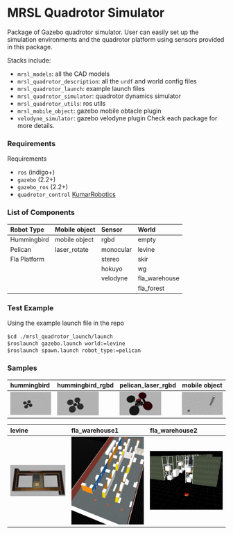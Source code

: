 MRSL Quadrotor Simulator
=============
Package of Gazebo quadrotor simulator. User can easily set up the simulation environments and the quadrotor platform using sensors provided in this package. 

Stacks include:
  - `mrsl_models`: all the CAD models
  - `mrsl_quadrotor_description`: all the `urdf` and world config files 
  - `mrsl_quadrotor_launch`: example launch files
  - `mrsl_quadrotor_simulator`: quadrotor dynamics simulator
  - `mrsl_quadrotor_utils`: ros utils
  - `mrsl_mobile_object`: gazebo mobile obtacle plugin
  - `velodyne_simulator`: gazebo velodyne plugin
Check each package for more details.
  
### Requirements
Requirements
 - `ros` (indigo+)
 - `gazebo` (2.2+)
 - `gazebo_ros` (2.2+)
 - `quadrotor_control` [KumarRobotics](https://github.com/KumarRobotics/quadrotor_control)

### List of Components
  Robot Type           | Mobile object | Sensor | World
  :------------------- | :------------ | :----- | :------
  Hummingbird          | mobile object | rgbd   | empty
  Pelican              | laser_rotate  | monocular  | levine
  Fla Platform         |               | stereo | skir
                       |               | hokuyo | wg
                       |               | velodyne | fla_warehouse
                       |               |        | fla_forest

### Test Example 
Using the example launch file in the repo
```
$cd ./mrsl_quadrotor_launch/launch
$roslaunch gazebo.launch world:=levine
$roslaunch spawn.launch robot_type:=pelican
```

### Samples
  hummingbird | hummingbird_rgbd | pelican_laser_rgbd | mobile object
  :---------- | :-------------- | :------------------ | :-----------
  <img src="./mrsl_models/samples/hummingbird.jpg" width="96"> | <img src="./mrsl_models/samples/hummingbird_rgbd.jpg" width="96"> | <img src="./mrsl_models/samples/pelican_laser_rgbd.jpg" width="96"> | <img src="./mrsl_models/samples/mobile_object.jpg" width="128">

  levine | fla_warehouse1 | fla_warehouse2
  :---------- | :-------------- | :-----------
  <img src="./mrsl_models/samples/levine.jpg" width="256"> | <img src="./mrsl_models/samples/fla_warehouse1.png" width="256"> | <img src="./mrsl_models/samples/fla_warehouse2.png" width="256">


